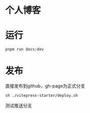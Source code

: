 # 个人博客

# 运行

```
pnpm run docs:dev
```

# 发布

直接发布到github，gh-page为正式分支

```
sh ./vitepress-starter/deploy.sh
```

测试推送分支